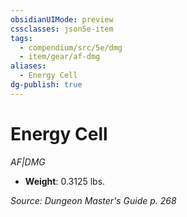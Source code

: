 ```yaml
---
obsidianUIMode: preview
cssclasses: json5e-item
tags:
  - compendium/src/5e/dmg
  - item/gear/af-dmg
aliases:
  - Energy Cell
dg-publish: true
---
```

# Energy Cell
*AF|DMG*  

- **Weight**: 0.3125 lbs.

*Source: Dungeon Master's Guide p. 268*